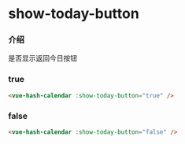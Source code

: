 # show-today-button

### 介绍

是否显示返回今日按钮

### true

```html
<vue-hash-calendar :show-today-button="true" />
```

### false

```html
<vue-hash-calendar :show-today-button="false" />
```
